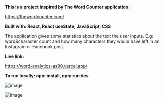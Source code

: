 **This is a project inspired by The Word Counter application:**

https://thewordcounter.com/

**Built with: React, React useState, JavaScript, CSS**

The application gives some statistics about the text the user inputs. E.g: word&character count and how many characters they would have left in an Instagram or Facebook post.

**Live link:**

https://word-analytics-as90.vercel.app/

**To run locally: npm install, npm run dev**

![image](https://github.com/adrians90/word-analytics/assets/128593202/e5c38802-ab7d-4bf7-be77-ce8e5b0e7da7)

![image](https://github.com/adrians90/word-analytics/assets/128593202/f2af3ab4-3338-4894-96ea-38a4f0306a8d)






